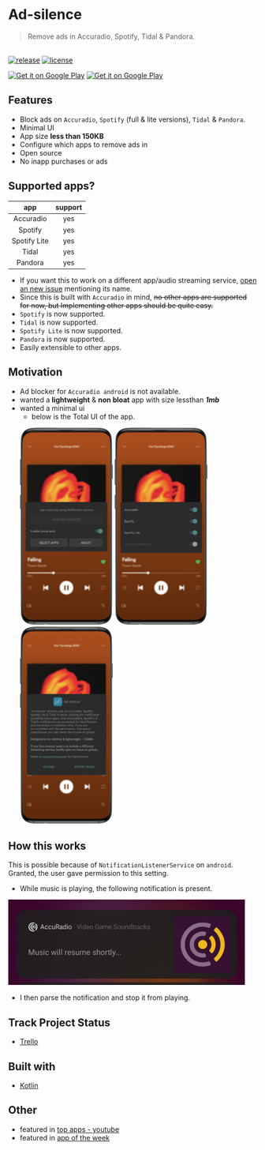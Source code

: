 # Ad-silence

> Remove ads in Accuradio, Spotify, Tidal & Pandora.

<p align="left">
  <br/>
  <a href="https://github.com/aghontpi/ad-silence/releases"><img src="https://img.shields.io/github/v/release/aghontpi/ad-silence?include_prereleases&style=flat-square&label=github-release" alt="release"></a>
  <a href="https://github.com/aghontpi/ad-silence/blob/master/LICENSE"><img src="https://img.shields.io/github/license/aghontpi/ad-silence?style=flat-square" alt="license"></a>
</p>

<p align="left">
<a href='https://play.google.com/store/apps/details?id=bluepie.ad_silence&pcampaignid=pcampaignidMKT-Other-global-all-co-prtnr-py-PartBadge-Mar2515-1'><img alt='Get it on Google Play' height="72px" src='https://play.google.com/intl/en_us/badges/static/images/badges/en_badge_web_generic.png'/></a>
<a href='https://f-droid.org/packages/bluepie.ad_silence/'><img alt='Get it on Google Play' height="72px" src='https://fdroid.gitlab.io/artwork/badge/get-it-on.png'/></a>
</p>

## Features

- Block ads on `Accuradio`, `Spotify` (full & lite versions), `Tidal` & `Pandora`.
- Minimal UI
- App size **less than 150KB**
- Configure which apps to remove ads in
- Open source
- No inapp purchases or ads

## Supported apps?

|     app      | support |
| :----------: | :-----: |
|  Accuradio   |   yes   |
|   Spotify    |   yes   |
| Spotify Lite |   yes   |
|    Tidal     |   yes   |
|   Pandora    |   yes   |

- If you want this to work on a different app/audio streaming service, [open an new issue](https://github.com/aghontpi/ad-silence/issues/new) mentioning its name.
- Since this is built with `Accuradio` in mind, ~~no other apps are supported for now, but Implementing other apps should be quite easy.~~
- `Spotify` is now supported.
- `Tidal` is now supported.
- `Spotify Lite` is now supported.
- `Pandora` is now supported.
- Easily extensible to other apps.

## Motivation

- Ad blocker for `Accuradio android` is not available.
- wanted a **lightweight** & **non bloat** app with size lessthan **_1mb_**
- wanted a minimal ui
  - below is the Total UI of the app.
  <p>
    <img src="./sample/one.png" alt="enable" height="400px" width="auto"/> 
    <img src="./sample/two.png" alt="configure apps" height="400px" width="auto"/> 
    <img src="./sample/three.png" alt="about" height="400px" width="auto"/> 
  </p>

## How this works

This is possible because of `NotificationListenerService` on `android`. Granted, the user gave permission to this setting.

- While music is playing, the following notification is present.

<p>
<img src="./sample/ad_playing.png" alt="ad notification" height="auto" width="480px"/> 
</p>

- I then parse the notification and stop it from playing.

## Track Project Status

- [Trello](https://trello.com/b/8XJDVbdo/ad-silence-android)

## Built with

- [Kotlin](https://kotlinlang.org/)

## Other

- featured in [top apps - youtube](https://youtu.be/hWfiQN4IUFM)
- featured in [app of the week](https://www.nextpit.com/apps-of-the-week-48-2021)
